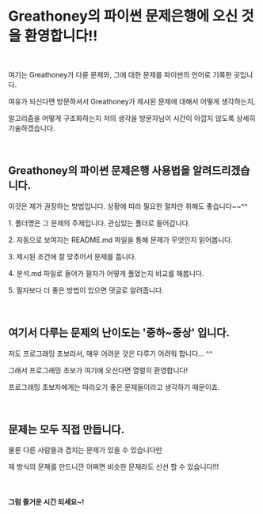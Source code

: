 <h1>Greathoney의 파이썬 문제은행에 오신 것을 환영합니다!!</h1>
<p>&nbsp;</p>
<p>여기는 Greathoney가 다룬 문제와, 그에 대한 문제를 파이썬의 언어로 기록한 곳입니다.</p>
<p>여유가 되신다면 방문하셔서 Greathoney가 제시된 문제에 대해서 어떻게 생각하는지,</p>
<p>알고리즘을 어떻게 구조화하는지 저의 생각을 방문자님이 시간이 아깝지 않도록 상세히 기술하겠습니다.</p>
<p>&nbsp;</p>
<h2>Greathoney의 파이썬 문제은행 사용법을 알려드리겠습니다.</h2>
<p>이것은 제가 권장하는 방법입니다. 상황에 따라 필요한 절차만 취해도 좋습니다~~^^</p>
<p>1. 폴더명은 그 문제의 주제입니다. 관심있는 폴더로 들어갑니다.</p>
<p>2. 자동으로 보여지는 README.md 파일을 통해 문제가 무엇인지 읽어봅니다.</p>
<p>3. 제시된 조건에 잘 맞추어서 문제를 풉니다.</p>
<p>4. 분석.md 파일로 들어가 필자가 어떻게 풀었는지 비교를 해봅니다.</p>
<p>5. 필자보다 더 좋은 방법이 있으면 댓글로 알려줍니다.</p>
<p>&nbsp;</p>
<h2>여기서 다루는 문제의 난이도는 '중하~중상' 입니다.</h2>
<p>저도 프로그래밍 초보라서, 매우 어려운 것은 다루기 어려워 합니다... ^^</p>
<p>그래서 프로그래밍 초보가 여기에 오신다면 열렬히 환영합니다!</p>
<p>프로그래밍 초보자에게는 따라오기 좋은 문제들이라고 생각하기 때문이죠.</p>
<p>&nbsp;</p>
<h2>문제는 모두 직접 만듭니다.</h2>
<p>물론 다른 사람들과 겹치는 문제가 있을 수 있습니다만</p>
<p>제 방식의 문제를 만드니깐 어쩌면 비슷한 문제라도 신선 할 수 있습니다!!!</p>
<p>&nbsp;</p>
<h4>그럼 즐거운 시간 되세요~!</h4>
